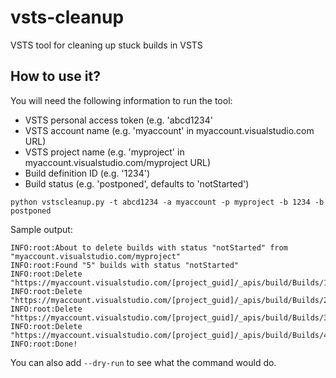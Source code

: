 # vsts-cleanup
VSTS tool for cleaning up stuck builds in VSTS

## How to use it?
You will need the following information to run the tool:
* VSTS personal access token (e.g. 'abcd1234'
* VSTS account name (e.g. 'myaccount' in myaccount.visualstudio.com URL)
* VSTS project name (e.g. 'myproject' in myaccount.visualstudio.com/myproject URL)
* Build definition ID (e.g. '1234')
* Build status (e.g. 'postponed', defaults to 'notStarted')

```
python vstscleanup.py -t abcd1234 -a myaccount -p myproject -b 1234 -b postponed
```

Sample output: 
```
INFO:root:About to delete builds with status "notStarted" from "myaccount.visualstudio.com/myproject"
INFO:root:Found "5" builds with status "notStarted"
INFO:root:Delete "https://myaccount.visualstudio.com/[project_guid]/_apis/build/Builds/1"
INFO:root:Delete "https://myaccount.visualstudio.com/[project_guid]/_apis/build/Builds/2"
INFO:root:Delete "https://myaccount.visualstudio.com/[project_guid]/_apis/build/Builds/3"
INFO:root:Delete "https://myaccount.visualstudio.com/[project_guid]/_apis/build/Builds/4"
INFO:root:Done!
```

You can also add ```--dry-run``` to see what the command would do.  
